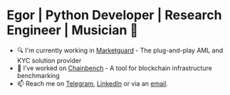 # Egor | Python Developer | Research Engineer | Musician 🧪

- 🔍 I'm currently working in [Marketguard](https://marketguard.io) - The plug-and-play AML and KYC solution provider
- 🔭 I’ve worked on [Chainbench](https://github.com/chainstacklabs/chainbench) - A tool for blockchain infrastructure benchmarking
- 📫 Reach me on [Telegram](https://t.me/emolodik), [LinkedIn](https://www.linkedin.com/in/emolodik/) or via an [email](mailto:ave2me.work@gmail.com).

<!--
**ave2me/ave2me** is a ✨ _special_ ✨ repository because its `README.md` (this file) appears on your GitHub profile.

Here are some ideas to get you started:

- 🔭 I’m currently working on ...
- 🌱 I’m currently learning ...
- 👯 I’m looking to collaborate on ...
- 🤔 I’m looking for help with ...
- 💬 Ask me about ...
- 📫 How to reach me: ...
- 😄 Pronouns: ...
- ⚡ Fun fact: ...
-->
